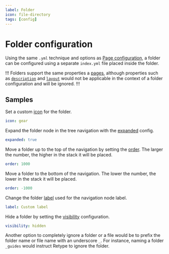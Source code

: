 ```yaml
---
label: Folder
icon: file-directory
tags: [config]
---
```

# Folder configuration

Using the same `.yml` technique and options as [Page configuration](/configuration/page.md), a folder can be configured using a separate `index.yml` file placed inside the folder.

!!!
Folders support the same properties a [pages](/configuration/page.md), although properties such as [`description`](/configuration/page.md#description) and [`layout`](/configuration/page.md#layout) would not be applicable in the context of a folder configuration and will be ignored.
!!!

## Samples

Set a custom [icon](/configuration/page.md#icon) for the folder.

```yml index.yml
icon: gear
```

Expand the folder node in the tree navigation with the [expanded](/configuration/page.md#expanded) config.

```yml index.yml
expanded: true
```

Move a folder up to the top of the navigation by setting the [order](/configuration/page.md#order). The larger the number, the higher in the stack it will be placed.

```yml index.yml
order: 1000
```

Move a folder to the bottom of the navigation. The lower the number, the lower in the stack it will be placed.

```yml index.yml
order: -1000
```

Change the folder [label](/configuration/page.md#label) used for the navigation node label.

```yml index.yml
label: Custom label
```

Hide a folder by setting the [visibility](/configuration/page.md#visibility) configuration.

```yml index.yml
visibility: hidden
```

Another option to completely ignore a folder or a file would be to prefix the folder name or file name with an underscore `_`. For instance, naming a folder `_guides` would instruct Retype to ignore the folder.
